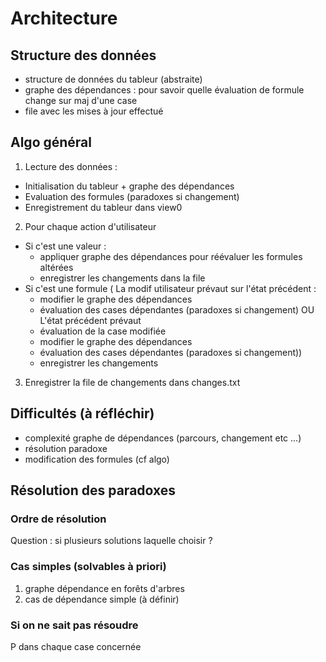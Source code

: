 # Architecture
## Structure des données 
- structure de données du tableur (abstraite)
- graphe des dépendances : pour savoir quelle évaluation de formule change sur maj d'une case
- file avec les mises à jour effectué 
## Algo général
1. Lecture des données :
  - Initialisation du tableur + graphe des dépendances
  - Evaluation des formules (paradoxes si changement)
  - Enregistrement du tableur dans view0
2. Pour chaque action d'utilisateur
  - Si c'est une valeur : 
	  + appliquer graphe des dépendances pour réévaluer les formules altérées 
      + enregistrer les changements dans la file
  - Si c'est une formule
      ( La modif utilisateur prévaut sur l'état précédent :
	   + modifier le graphe des dépendances 
	   + évaluation des cases dépendantes (paradoxes si changement)
	  OU 
	   L'état précédent prévaut
	  + évaluation de la case modifiée 
      + modifier le graphe des dépendances
	  + évaluation des cases dépendantes (paradoxes si changement))
	  + enregistrer les changements
3. Enregistrer la file de changements dans changes.txt
  
## Difficultés (à réfléchir)
- complexité graphe de dépendances (parcours, changement etc ...) 
- résolution paradoxe 
- modification des formules (cf algo)

## Résolution des paradoxes
### Ordre de résolution
Question : si plusieurs solutions laquelle choisir ?

### Cas simples (solvables à priori) 
1. graphe dépendance en forêts d'arbres
2. cas de dépendance simple (à définir)

### Si on ne sait pas résoudre 
P dans chaque case concernée 

